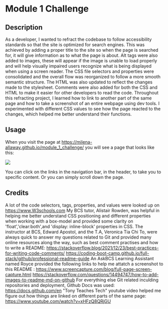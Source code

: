 # Module 1 Challenge

## Description
As a developer, I wanted to refract the codebase to follow accessibility standards so that the site is optimized for search engines. This was achieved by adding a proper title to the site so when the page is searched for, it will give information as to what the page is about. Alt tags were also added to images, these will appear if the image is unable to load properly and will help visually impaired users recognize what is being displayed when using a screen reader. The CSS file selectors and properties were consolidated and the overall flow was reorganized to follow a more smooth semantic structure. The HTML was also updated to reflect the changes made to the stylesheet. Comments were also added for both the CSS and HTML to make it easier for other developers to read the code. 
Throughout this refracting project, I learned how to link to another part of the same page and how to take a screenshot of an entire webpage using dev tools. I experimented with different CSS values to see how the page reacted to the changes, which helped me better understand their functions.

## Usage
When you visit the page at https://milena-allaway.github.io/module_1_challenge/ you will see a page that looks like this:

<img src="/assets/images/module_1_challenge_githubpage_screenshot.png">

You can click on the links in the navigation bar, in the header, to take you to specific content. Or you can simply scroll down the page.

## Credits
A lot of the code selectors, tags, properties, and values were looked up on https://www.W3schools.com
My BCS tutor, Alistair Rowden, was helpful in helping me better understand CSS positioning and different properties when working with a box-model and provided some clarity on 'float','clear:both',and 'display: inline-block' properties in CSS.
The instructor at BCS, Edward Apostol, and the T.A, Veronica Tia Chi To, were always quick to answer my questions related to Git and provided many online resources along the way, such as best comment practises and how to write a README:
https://stackoverflow.blog/2021/12/23/best-practices-for-writing-code-comments/
https://coding-boot-camp.github.io/full-stack/github/professional-readme-guide
An AskBCS Learning Assistant named Royce provided the following links to help me attatch a screenshot to this README :
https://www.screencapture.com/blog/full-page-screen-capture.html
https://stackoverflow.com/questions/14494747/how-to-add-images-to-readme-md-on-github
For everything else Git related inculding repositories and deployment, Github Docs was used:
https://docs.github.com/en
"Tony Teaches Tech" youtube video helped me figure out how things are linked on different parts of the same page:
https://www.youtube.com/watch?v=xHFzQ8QRjGU

